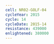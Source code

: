 ```yaml
---
cell: NR02-GOLF-04
cycleYear: 2015
cycle: 14
cycleDate: 2015-14
resistance: 439000
enlightened: 380000
---
```


